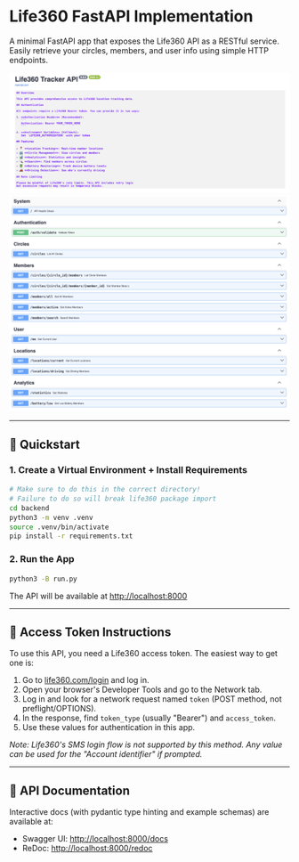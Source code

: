 # Life360 FastAPI Implementation

A minimal FastAPI app that exposes the Life360 API as a RESTful service. Easily retrieve your circles, members, and user info using simple HTTP endpoints.

![API Documentation](docs/images/api-documentation.png)
![API Routes](docs/images/api-routes.png)

---

## 🚀 Quickstart

### 1. Create a Virtual Environment + Install Requirements
```bash
# Make sure to do this in the correct directory!
# Failure to do so will break life360 package import
cd backend
python3 -m venv .venv
source .venv/bin/activate
pip install -r requirements.txt
```

### 2. Run the App
```bash
python3 -B run.py
```

The API will be available at [http://localhost:8000](http://localhost:8000)

---

## 🔑 Access Token Instructions

To use this API, you need a Life360 access token. The easiest way to get one is:

1. Go to [life360.com/login](https://life360.com/login) and log in.
2. Open your browser's Developer Tools and go to the Network tab.
3. Log in and look for a network request named `token` (POST method, not preflight/OPTIONS).
4. In the response, find `token_type` (usually "Bearer") and `access_token`.
5. Use these values for authentication in this app.

*Note: Life360's SMS login flow is not supported by this method. Any value can be used for the "Account identifier" if prompted.*

---

## 📖 API Documentation

Interactive docs (with pydantic type hinting and example schemas) are available at:
- Swagger UI: [http://localhost:8000/docs](http://localhost:8000/docs)
- ReDoc: [http://localhost:8000/redoc](http://localhost:8000/redoc)